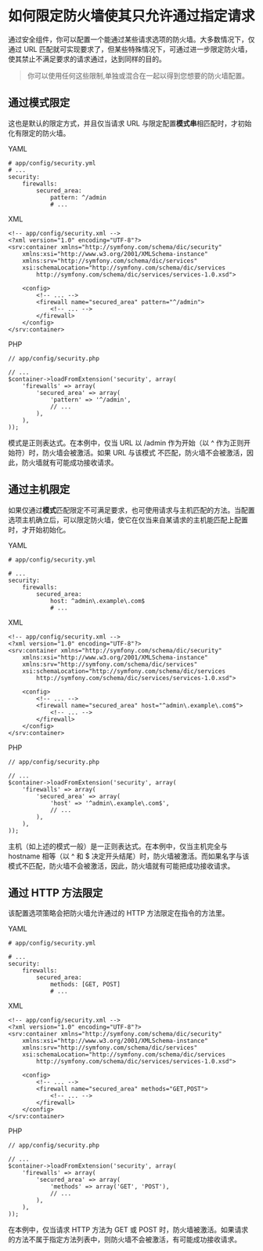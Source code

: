 # 如何限定防火墙使其只允许通过指定请求

通过安全组件，你可以配置一个能通过某些请求选项的防火墙。大多数情况下，仅通过 URL 匹配就可实现要求了，但某些特殊情况下，可通过进一步限定防火墙，使其禁止不满足要求的请求通过，达到同样的目的。

> 你可以使用任何这些限制,单独或混合在一起以得到您想要的防火墙配置。

## 通过模式限定

这也是默认的限定方式，并且仅当请求 URL 与限定配置**模式串**相匹配时，才初始化有限定的防火墙。
 
YAML

```
# app/config/security.yml  
# ...
security:
    firewalls:
        secured_area:
            pattern: ^/admin
            # ...
```

XML

```
<!-- app/config/security.xml -->
<?xml version="1.0" encoding="UTF-8"?>
<srv:container xmlns="http://symfony.com/schema/dic/security"
    xmlns:xsi="http://www.w3.org/2001/XMLSchema-instance"
    xmlns:srv="http://symfony.com/schema/dic/services"
    xsi:schemaLocation="http://symfony.com/schema/dic/services
        http://symfony.com/schema/dic/services/services-1.0.xsd">
 
    <config>
        <!-- ... -->
        <firewall name="secured_area" pattern="^/admin">
            <!-- ... -->
        </firewall>
    </config>
</srv:container>
```

PHP

```
// app/config/security.php

// ...
$container->loadFromExtension('security', array(
    'firewalls' => array(
        'secured_area' => array(
            'pattern' => '^/admin',
            // ...
        ),
    ),
));
```

模式是正则表达式。在本例中，仅当 URL 以 /admin 作为开始（以 ^ 作为正则开始符）时，防火墙会被激活。如果 URL 与该模式 不匹配，防火墙不会被激活，因此，防火墙就有可能成功接收请求。
  
## 通过主机限定

如果仅通过**模式**匹配限定不可满足要求，也可使用请求与主机匹配的方法。当配置选项主机确立后，可以限定防火墙，使它在仅当来自某请求的主机能匹配上配置时，才开始初始化。

YAML

```
# app/config/security.yml  

# ...
security:
    firewalls:
        secured_area:
            host: ^admin\.example\.com$
            # ...
```

XML

```
<!-- app/config/security.xml -->
<?xml version="1.0" encoding="UTF-8"?>
<srv:container xmlns="http://symfony.com/schema/dic/security"
    xmlns:xsi="http://www.w3.org/2001/XMLSchema-instance"
    xmlns:srv="http://symfony.com/schema/dic/services"
    xsi:schemaLocation="http://symfony.com/schema/dic/services
        http://symfony.com/schema/dic/services/services-1.0.xsd">

    <config>
        <!-- ... -->
        <firewall name="secured_area" host="^admin\.example\.com$">
            <!-- ... -->
        </firewall>
    </config>
</srv:container>
```

PHP

```
// app/config/security.php

// ...
$container->loadFromExtension('security', array(
    'firewalls' => array(
        'secured_area' => array(
            'host' => '^admin\.example\.com$',
            // ...
        ),
    ),
));
```

主机（如上述的模式一般）是一正则表达式。在本例中，仅当主机完全与 hostname 相等（以 ^ 和 $ 决定开头结尾）时，防火墙被激活。而如果名字与该模式不匹配，防火墙不会被激活，因此，防火墙就有可能把成功接收请求。
  
## 通过 HTTP 方法限定

该配置选项策略会把防火墙允许通过的 HTTP 方法限定在指令的方法里。

YAML

```
# app/config/security.yml

# ...
security:
    firewalls:
        secured_area:
            methods: [GET, POST]
            # ...
```

XML

```
<!-- app/config/security.xml -->
<?xml version="1.0" encoding="UTF-8"?>
<srv:container xmlns="http://symfony.com/schema/dic/security"
    xmlns:xsi="http://www.w3.org/2001/XMLSchema-instance"
    xmlns:srv="http://symfony.com/schema/dic/services"
    xsi:schemaLocation="http://symfony.com/schema/dic/services
        http://symfony.com/schema/dic/services/services-1.0.xsd">

    <config>
        <!-- ... -->
        <firewall name="secured_area" methods="GET,POST">
            <!-- ... -->
        </firewall>
    </config>
</srv:container>
```

PHP

```
// app/config/security.php

// ...
$container->loadFromExtension('security', array(
    'firewalls' => array(
        'secured_area' => array(
            'methods' => array('GET', 'POST'),
            // ...
        ),
    ),
));
```

在本例中，仅当请求 HTTP 方法为 GET 或 POST 时，防火墙被激活。如果请求的方法不属于指定方法列表中，则防火墙不会被激活，有可能成功接收请求。
